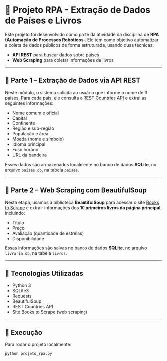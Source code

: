 # 🤖 Projeto RPA - Extração de Dados de Países e Livros

Este projeto foi desenvolvido como parte da atividade da disciplina de **RPA (Automação de Processos Robóticos)**. Ele tem como objetivo automatizar a coleta de dados públicos de forma estruturada, usando duas técnicas:

- **API REST** para buscar dados sobre países
- **Web Scraping** para coletar informações de livros

---

## 📌 Parte 1 – Extração de Dados via API REST

Neste módulo, o sistema solicita ao usuário que informe o nome de 3 países. Para cada país, ele consulta a [REST Countries API](https://restcountries.com/) e extrai as seguintes informações:

- Nome comum e oficial
- Capital
- Continente
- Região e sub-região
- População e área
- Moeda (nome e símbolo)
- Idioma principal
- Fuso horário
- URL da bandeira

Esses dados são armazenados localmente no banco de dados **SQLite**, no arquivo `paises.db`, na tabela `paises`.

---

## 📘 Parte 2 – Web Scraping com BeautifulSoup

Nesta etapa, usamos a biblioteca **BeautifulSoup** para acessar o site [Books to Scrape](https://books.toscrape.com/) e extrair informações dos **10 primeiros livros da página principal**, incluindo:

- Título
- Preço
- Avaliação (quantidade de estrelas)
- Disponibilidade

Essas informações são salvas no banco de dados **SQLite**, no arquivo `livraria.db`, na tabela `livros`.

---

## 🧠 Tecnologias Utilizadas

- Python 3
- SQLite3
- Requests
- BeautifulSoup
- REST Countries API
- Site Books to Scrape (web scraping)

---

## 🔧 Execução

Para rodar o projeto localmente:

```bash
python projeto_rpa.py
